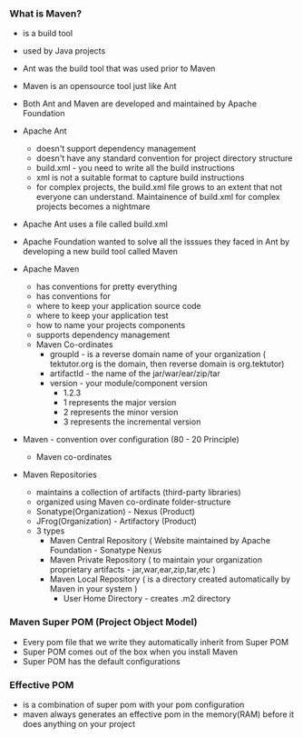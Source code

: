 ### What is Maven?
- is a build tool
- used by Java projects
- Ant was the build tool that was used prior to Maven
- Maven is an opensource tool just like Ant
- Both Ant and Maven are developed and maintained by Apache Foundation
- Apache Ant
    - doesn't support dependency management
    - doesn't have any standard convention for project directory structure
    - build.xml - you need to write all the build instructions
    - xml is not a suitable format to capture build instructions
    - for complex projects, the build.xml file grows to an extent that not everyone can understand. Maintainence of build.xml
      for complex projects becomes a nightmare
- Apache Ant uses a file called build.xml
- Apache Foundation wanted to solve all the isssues they faced in Ant by developing a new build tool called Maven
- Apache Maven
   - has conventions for pretty everything
   - has conventions for 
   -   where to keep your application source code
   -   where to keep your application test
   -   how to name your projects components
   - supports dependency management
   - Maven Co-ordinates
      - groupId - is a reverse domain name of your organization ( tektutor.org is the domain, then reverse domain is org.tektutor)
      - artifactId - the name of the jar/war/ear/zip/tar 
      - version - your module/component version
         - 1.2.3
         - 1 represents the major version
         - 2 represents the minor version
         - 3 represents the incremental version

- Maven - convention over configuration (80 - 20 Principle)
   - Maven co-ordinates
- Maven Repositories
  - maintains a collection of artifacts (third-party libraries)
  - organized using Maven co-ordinate folder-structure
  - Sonatype(Organization) - Nexus (Product)
  - JFrog(Organization) - Artifactory (Product)
  - 3 types
     - Maven Central Repository ( Website maintained by Apache Foundation - Sonatype Nexus 
     - Maven Private Repository ( to maintain your organization proprietary artifacts - jar,war,ear,zip,tar,etc )
     - Maven Local Repository ( is a directory created automatically by Maven in your system )
        - User Home Directory - creates .m2 directory

### Maven Super POM (Project Object Model)
- Every pom file that we write they automatically inherit from Super POM
- Super POM comes out of the box when you install Maven
- Super POM has the default configurations

### Effective POM
- is a combination of super pom with your pom configuration 
- maven always generates an effective pom in the memory(RAM) before it does anything on your project
